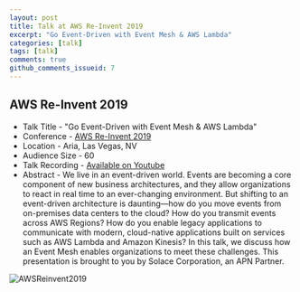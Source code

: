 ```yaml
---
layout: post
title: Talk at AWS Re-Invent 2019
excerpt: "Go Event-Driven with Event Mesh & AWS Lambda"
categories: [talk]
tags: [talk]
comments: true
github_comments_issueid: 7
---
```


## AWS Re-Invent 2019
* Talk Title - "Go Event-Driven with Event Mesh & AWS Lambda"
* Conference - [AWS Re-Invent 2019](https://reinvent.awsevents.com) 
* Location - Aria, Las Vegas, NV
* Audience Size - 60
* Talk Recording - [Available on Youtube](https://www.youtube.com/watch?v=9iCJFf2th5Q)
* Abstract - We live in an event-driven world. Events are becoming a core component of new business architectures, and they allow organizations to react in real time to an ever-changing environment. But shifting to an event-driven architecture is daunting—how do you move events from on-premises data centers to the cloud? How do you transmit events across AWS Regions? How do you enable legacy applications to communicate with modern, cloud-native applications built on services such as AWS Lambda and Amazon Kinesis? In this talk, we discuss how an Event Mesh enables organizations to meet these challenges. This presentation is brought to you by Solace Corporation, an APN Partner.

![AWSReinvent2019]({{site.url}}/img/awsreinvent-2019.jpg)
